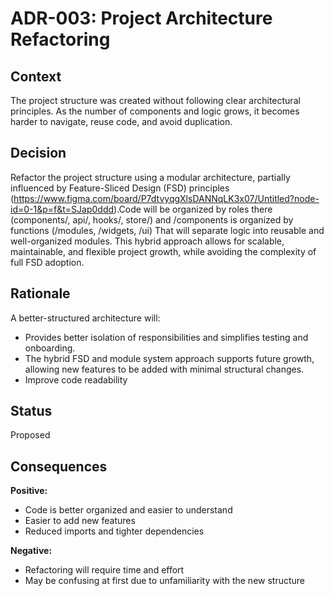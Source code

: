 # ADR-003: Project Architecture Refactoring

## Context  
The project structure was created without following clear architectural principles. As the number of components and logic grows, it becomes harder to navigate, reuse code, and avoid duplication.

## Decision  
Refactor the project structure using a modular architecture,  partially influenced by Feature-Sliced Design (FSD) principles (https://www.figma.com/board/P7dtvyqgXlsDANNqLK3x07/Untitled?node-id=0-1&p=f&t=SJap0ddd).Code will be organized by roles there (components/, api/, hooks/, store/) and /components is organized by functions (/modules, /widgets, /ui) That will separate logic into reusable and well-organized modules. This hybrid approach allows for scalable, maintainable, and flexible project growth, while avoiding the complexity of full FSD adoption.

## Rationale  
A better-structured architecture will:
- Provides better isolation of responsibilities and simplifies testing and onboarding.
- The hybrid FSD and module system approach supports future growth, allowing new features to be added with minimal structural changes.
- Improve code readability

## Status  
Proposed

## Consequences  
**Positive:**
- Code is better organized and easier to understand  
- Easier to add new features  
- Reduced imports and tighter dependencies

**Negative:**
- Refactoring will require time and effort  
- May be confusing at first due to unfamiliarity with the new structure
